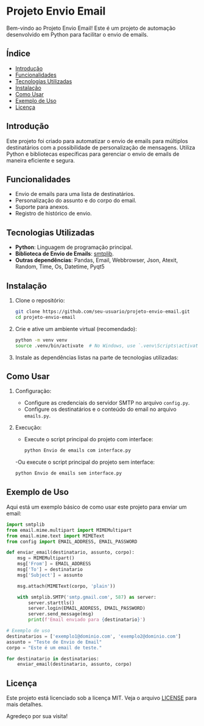 # Projeto Envio Email

Bem-vindo ao Projeto Envio Email! Este é um projeto de automação desenvolvido em Python para facilitar o envio de emails.

## Índice

- [Introdução](#introdução)
- [Funcionalidades](#funcionalidades)
- [Tecnologias Utilizadas](#tecnologias-utilizadas)
- [Instalação](#instalação)
- [Como Usar](#como-usar)
- [Exemplo de Uso](#exemplo-de-uso)
- [Licença](#licença)

## Introdução

Este projeto foi criado para automatizar o envio de emails para múltiplos destinatários com a possibilidade de personalização de mensagens. Utiliza Python e bibliotecas específicas para gerenciar o envio de emails de maneira eficiente e segura.

## Funcionalidades

- Envio de emails para uma lista de destinatários.
- Personalização do assunto e do corpo do email.
- Suporte para anexos.
- Registro de histórico de envio.

## Tecnologias Utilizadas

- **Python**: Linguagem de programação principal.
- **Biblioteca de Envio de Emails**: [smtplib](https://docs.python.org/3/library/smtplib.html).
- **Outras dependências**: Pandas, Email, Webbrowser, Json, Atexit, Random, Time, Os, Datetime, Pyqt5

## Instalação

1. Clone o repositório:
    ```bash
    git clone https://github.com/seu-usuario/projeto-envio-email.git
    cd projeto-envio-email
    ```

2. Crie e ative um ambiente virtual (recomendado):
    ```bash
    python -m venv venv
    source .venv/bin/activate  # No Windows, use `.venv\Scripts\activate`
    ```

3. Instale as dependências listas na parte de tecnologias utilizadas:

## Como Usar

1. Configuração:
   - Configure as credenciais do servidor SMTP no arquivo `config.py`.
   - Configure os destinatários e o conteúdo do email no arquivo `emails.py`.

2. Execução:
   - Execute o script principal do projeto com interface:
     ```bash
     python Envio de emails com interface.py
     ```
   -Ou execute o script principal do projeto sem interface:
     ```bash
     python Envio de emails sem interface.py
     ```

## Exemplo de Uso

Aqui está um exemplo básico de como usar este projeto para enviar um email:

```python
import smtplib
from email.mime.multipart import MIMEMultipart
from email.mime.text import MIMEText
from config import EMAIL_ADDRESS, EMAIL_PASSWORD

def enviar_email(destinatario, assunto, corpo):
    msg = MIMEMultipart()
    msg['From'] = EMAIL_ADDRESS
    msg['To'] = destinatario
    msg['Subject'] = assunto

    msg.attach(MIMEText(corpo, 'plain'))

    with smtplib.SMTP('smtp.gmail.com', 587) as server:
        server.starttls()
        server.login(EMAIL_ADDRESS, EMAIL_PASSWORD)
        server.send_message(msg)
        print(f'Email enviado para {destinatario}')

# Exemplo de uso
destinatarios = ['exemplo1@dominio.com', 'exemplo2@dominio.com']
assunto = "Teste de Envio de Email"
corpo = "Este é um email de teste."

for destinatario in destinatarios:
    enviar_email(destinatario, assunto, corpo)
```

## Licença

Este projeto está licenciado sob a licença MIT. Veja o arquivo [LICENSE](link) para mais detalhes.

Agredeço por sua visita!

